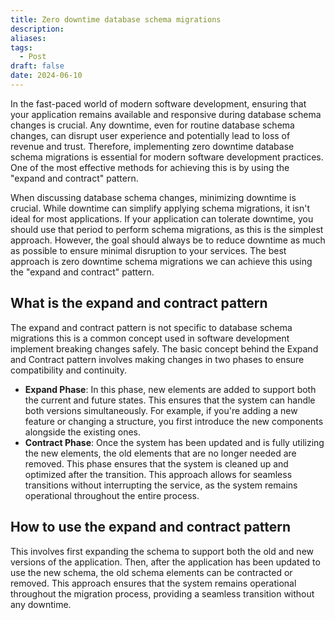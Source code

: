 ```yaml
---
title: Zero downtime database schema migrations
description: 
aliases: 
tags:
  - Post
draft: false
date: 2024-06-10
---
```

In the fast-paced world of modern software development, ensuring that your application remains available and responsive during database schema changes is crucial. Any downtime, even for routine database schema changes, can disrupt user experience and potentially lead to loss of revenue and trust. Therefore, implementing zero downtime database schema migrations is essential for modern software development practices. One of the most effective methods for achieving this is by using the "expand and contract" pattern.

When discussing database schema changes, minimizing downtime is crucial. While downtime can simplify applying schema migrations, it isn't ideal for most applications. If your application can tolerate downtime, you should use that period to perform schema migrations, as this is the simplest approach. However, the goal should always be to reduce downtime as much as possible to ensure minimal disruption to your services. The best approach is zero downtime schema migrations we can achieve this using the "expand and contract" pattern.

## What is the expand and contract pattern
The expand and contract pattern is not specific to database schema migrations this is a common concept used in software development implement breaking changes safely. The basic concept behind the Expand and Contract pattern involves making changes in two phases to ensure compatibility and continuity.
- **Expand Phase**: In this phase, new elements are added to support both the current and future states. This ensures that the system can handle both versions simultaneously. For example, if you're adding a new feature or changing a structure, you first introduce the new components alongside the existing ones.
- **Contract Phase**: Once the system has been updated and is fully utilizing the new elements, the old elements that are no longer needed are removed. This phase ensures that the system is cleaned up and optimized after the transition.
This approach allows for seamless transitions without interrupting the service, as the system remains operational throughout the entire process.


## How to use the expand and contract pattern
This involves first expanding the schema to support both the old and new versions of the application. Then, after the application has been updated to use the new schema, the old schema elements can be contracted or removed. This approach ensures that the system remains operational throughout the migration process, providing a seamless transition without any downtime.